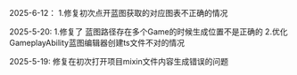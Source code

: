 2025-6-12：
1.修复初次点开蓝图获取的对应图表不正确的情况

2025-5-20:
1.修复了 蓝图路径存在多个Game的时候生成位置不是正确的
2.优化GameplayAbility蓝图编辑器创建ts文件不对的情况

2025-5-19:
修复在初次打开项目mixin文件内容生成错误的问题